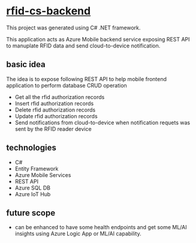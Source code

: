 # [rfid-cs-backend](http://weblocatorrfid.azurewebsites.net) 

This project was generated using C# .NET framework.

This application acts as Azure Mobile backend service exposing REST API to manuplate RFID data and send cloud-to-device notification.

## basic idea
The idea is to expose following REST API to help mobile frontend application to perform database CRUD operation
 - Get all the rfid authorization records
 - Insert rfid authorization records
 - Delete rfid authorization records
 - Update rfid authorization records
 - Send notifications from cloud-to-device when notification requets was sent by the RFID reader device

## technologies

 - C#
 - Entity Framework
 - Azure Mobile Services
 - REST API
 - Azure SQL DB
 - Azure IoT Hub

## future scope

 - can be enhanced to have some health endpoints and get some ML/AI insights using Azure Logic App or ML/AI capability. 

